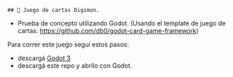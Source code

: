     ## 🔵 Juego de cartas Digimon. 

- Prueba de concepto utilizando Godot. (Usando el template de juego de cartas: https://github.com/db0/godot-card-game-framework)

Para correr este juego seguí estos pasos:
- descargá [Godot 3](https://godotengine.org/download/3.x/windows/)
- descargá este repo y abrilo con Godot.
